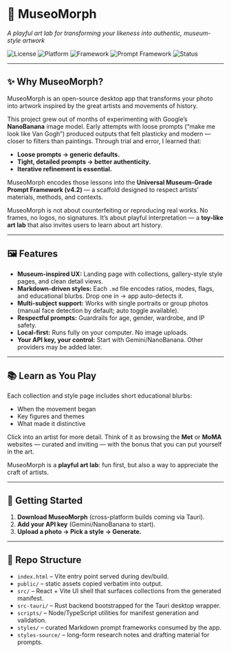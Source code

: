 # 🎨 MuseoMorph

*A playful art lab for transforming your likeness into authentic, museum-style artwork*

![License](https://img.shields.io/badge/License-MIT%2FApache--2.0-blue)
 ![Platform](https://img.shields.io/badge/Platform-Windows%20%7C%20macOS%20%7C%20Linux-lightgrey)
 ![Framework](https://img.shields.io/badge/Built%20With-Tauri%20%7C%20Vite%20%7C%20TypeScript-green)
 ![Prompt Framework](https://img.shields.io/badge/Prompt%20Framework-v4.2-purple)
 ![Status](https://img.shields.io/badge/Status-Experimental-orange)

------

## ✨ Why MuseoMorph?

MuseoMorph is an open-source desktop app that transforms your photo into artwork inspired by the great artists and movements of history.

This project grew out of months of experimenting with Google’s **NanoBanana** image model. Early attempts with loose prompts (“make me look like Van Gogh”) produced outputs that felt plasticky and modern — closer to filters than paintings. Through trial and error, I learned that:

- **Loose prompts → generic defaults.**
- **Tight, detailed prompts → better authenticity.**
- **Iterative refinement is essential.**

MuseoMorph encodes those lessons into the **Universal Museum-Grade Prompt Framework (v4.2)** — a scaffold designed to respect artists’ materials, methods, and contexts.

MuseoMorph is not about counterfeiting or reproducing real works. No frames, no logos, no signatures. It’s about playful interpretation — a **toy-like art lab** that also invites users to learn about art history.

------

## 🖼️ Features

- **Museum-inspired UX:** Landing page with collections, gallery-style style pages, and clean detail views.
- **Markdown-driven styles:** Each `.md` file encodes ratios, modes, flags, and educational blurbs. Drop one in → app auto-detects it.
- **Multi-subject support:** Works with single portraits or group photos (manual face detection by default; auto toggle available).
- **Respectful prompts:** Guardrails for age, gender, wardrobe, and IP safety.
- **Local-first:** Runs fully on your computer. No image uploads.
- **Your API key, your control:** Start with Gemini/NanoBanana. Other providers may be added later.

------

## 📚 Learn as You Play

Each collection and style page includes short educational blurbs:

- When the movement began
- Key figures and themes
- What made it distinctive

Click into an artist for more detail. Think of it as browsing the **Met** or **MoMA** websites — curated and inviting — with the bonus that you can put yourself in the art.

MuseoMorph is a **playful art lab**: fun first, but also a way to appreciate the craft of artists.

------

## 🚀 Getting Started

1. **Download MuseoMorph** (cross-platform builds coming via Tauri).
2. **Add your API key** (Gemini/NanoBanana to start).
3. **Upload a photo → Pick a style → Generate.**

------

## 📂 Repo Structure

- `index.html` – Vite entry point served during dev/build.
- `public/` – static assets copied verbatim into output.
- `src/` – React + Vite UI shell that surfaces collections from the generated manifest.
- `src-tauri/` – Rust backend bootstrapped for the Tauri desktop wrapper.
- `scripts/` – Node/TypeScript utilities for manifest generation and validation.
- `styles/` – curated Markdown prompt frameworks consumed by the app.
- `styles-source/` – long-form research notes and drafting material for prompts.

